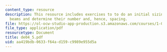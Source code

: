 ```yaml
---
content_type: resource
description: This resource includes exercises to to do an initial sizing of the section
  beams and determine their number and, hence, spacing.
file: https://ol-ocw-studio-app-production.s3.amazonaws.com/courses/1-050-solid-mechanics-fall-2004/aa419bdb0633f64ad159c9989e955d5a_de04_5.pdf
file_type: application/pdf
resourcetype: Document
title: de04_5.pdf
uid: aa419bdb-0633-f64a-d159-c9989e955d5a
---
```

